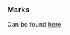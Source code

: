 ### Marks
Can be found [here](https://docs.google.com/spreadsheets/d/1F3RI2cHoH1c_CV3H54EIh2xfV6R2FAyzLNvPAO_Ccg0/edit#gid=0).
